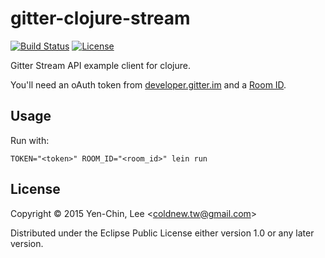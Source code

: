 # gitter-clojure-stream
[![Build Status](https://travis-ci.org/clojure-tw/gitter-clojure-stream.svg?branch=master)](https://travis-ci.org/clojure-tw/gitter-clojure-stream)
[![License](http://img.shields.io/badge/license-Eclipse-blue.svg?style=flat)](https://www.eclipse.org/legal/epl-v10.html)

Gitter Stream API example client for clojure.

You'll need an oAuth token from [developer.gitter.im](https://developer.gitter.im/) and a [Room ID](https://developer.gitter.im/docs/rooms-resource).

## Usage

Run with:

    TOKEN="<token>" ROOM_ID="<room_id>" lein run

## License

Copyright © 2015 Yen-Chin, Lee <<coldnew.tw@gmail.com>>

Distributed under the Eclipse Public License either version 1.0 or any later version.